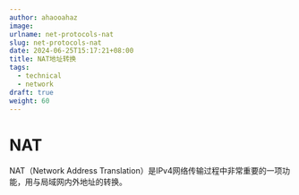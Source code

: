 ```yaml
---
author: ahaooahaz
image:
urlname: net-protocols-nat
slug: net-protocols-nat
date: 2024-06-25T15:17:21+08:00
title: NAT地址转换
tags:
  - technical
  - network
draft: true
weight: 60
---
```


<!--more-->

# NAT

NAT（Network Address Translation）是IPv4网络传输过程中非常重要的一项功能，用与局域网内外地址的转换。
